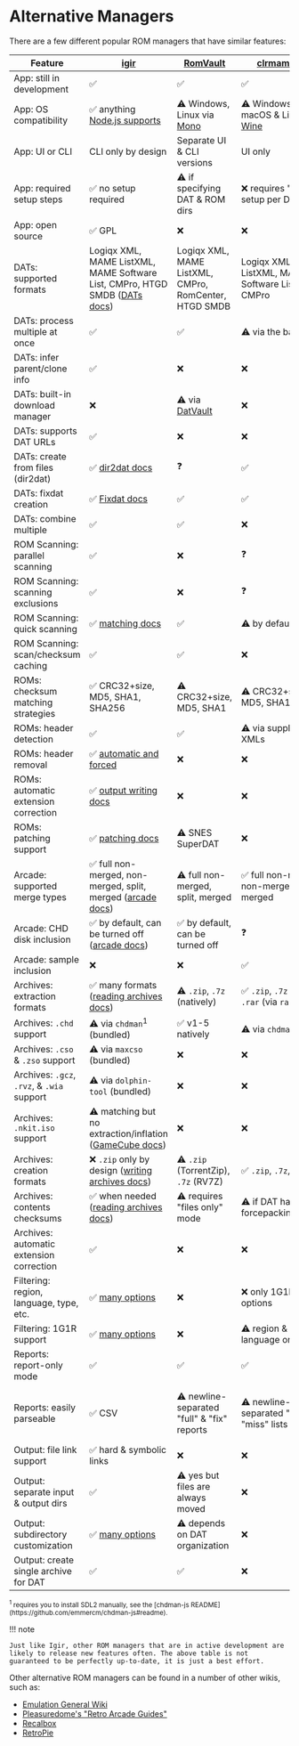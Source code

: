 # Alternative Managers

There are a few different popular ROM managers that have similar features:

| Feature                                    | [igir](index.md)                                                                                 | [RomVault](https://www.romvault.com/)                       | [clrmamepro](https://mamedev.emulab.it/clrmamepro/)           | [RomCenter](http://www.romcenter.com/)     |
|--------------------------------------------|--------------------------------------------------------------------------------------------------|-------------------------------------------------------------|---------------------------------------------------------------|--------------------------------------------|
| App: still in development                  | ✅                                                                                                | ✅                                                           | ✅                                                             | ❓                                          |
| App: OS compatibility                      | ✅ anything [Node.js supports](https://nodejs.org/en/download)                                    | ⚠️ Windows, Linux via [Mono](https://www.mono-project.com/) | ⚠️ Windows, macOS & Linux via [Wine](https://www.winehq.org/) | ❌ Windows only                             |
| App: UI or CLI                             | CLI only by design                                                                               | Separate UI & CLI versions                                  | UI only                                                       | UI only                                    |
| App: required setup steps                  | ✅ no setup required                                                                              | ⚠️ if specifying DAT & ROM dirs                             | ❌ requires "profile" setup per DAT                            | ❌ requires per-DAT DB setup                |
| App: open source                           | ✅ GPL                                                                                            | ❌                                                           | ❌                                                             | ❌                                          |
| DATs: supported formats                    | Logiqx XML, MAME ListXML, MAME Software List, CMPro, HTGD SMDB ([DATs docs](dats/processing.md)) | Logiqx XML, MAME ListXML, CMPro, RomCenter, HTGD SMDB       | Logiqx XML, MAME ListXML, MAME Software List, CMPro           | Logiqx XML, CMPro, RomCenter               |
| DATs: process multiple at once             | ✅                                                                                                | ✅                                                           | ⚠️ via the batcher                                            | ❌                                          |
| DATs: infer parent/clone info              | ✅                                                                                                | ❌                                                           | ❌                                                             | ❌                                          |
| DATs: built-in download manager            | ❌                                                                                                | ⚠️ via [DatVault](https://www.datvault.com/)                | ❌                                                             | ❌                                          |
| DATs: supports DAT URLs                    | ✅                                                                                                | ❌                                                           | ❌                                                             | ❌                                          |
| DATs: create from files (dir2dat)          | ✅ [dir2dat docs](dats/dir2dat.md)                                                                | ❓                                                           | ✅                                                             | ❌                                          |
| DATs: fixdat creation                      | ✅ [Fixdat docs](dats/fixdats.md)                                                                 | ✅                                                           | ✅                                                             | ❌                                          |
| DATs: combine multiple                     | ✅                                                                                                | ✅                                                           | ❌                                                             | ❌                                          |
| ROM Scanning: parallel scanning            | ✅                                                                                                | ❌                                                           | ❓                                                             | ❓                                          |
| ROM Scanning: scanning exclusions          | ✅                                                                                                | ❌                                                           | ❓                                                             | ❓                                          |
| ROM Scanning: quick scanning               | ✅ [matching docs](roms/matching.md)                                                              | ✅                                                           | ⚠️ by default                                                 | ❓                                          |
| ROM Scanning: scan/checksum caching        | ✅                                                                                                | ✅                                                           | ❌                                                             | ✅                                          |
| ROMs: checksum matching strategies         | ✅ CRC32+size, MD5, SHA1, SHA256                                                                  | ⚠️ CRC32+size, MD5, SHA1                                    | ⚠️ CRC32+size, MD5, SHA1                                      | ❓                                          |
| ROMs: header detection                     | ✅                                                                                                | ✅                                                           | ⚠️ via supplemental XMLs                                      | ⚠️ via plugins                             |
| ROMs: header removal                       | ✅ [automatic and forced](roms/headers.md)                                                        | ❌                                                           | ❌                                                             | ❌                                          |
| ROMs: automatic extension correction       | ✅ [output writing docs](output/options.md#fixing-rom-extensions)                                 | ❌                                                           | ❌                                                             | ❌                                          |
| ROMs: patching support                     | ✅ [patching docs](roms/patching.md)                                                              | ⚠️ SNES SuperDAT                                            | ❌                                                             | ❌                                          |
| Arcade: supported merge types              | ✅ full non-merged, non-merged, split, merged ([arcade docs](usage/arcade.md))                    | ⚠️ full non-merged, split, merged                           | ✅ full non-merged, non-merged, split, merged                  | ⚠️ full non-merged, split, merged          |
| Arcade: CHD disk inclusion                 | ✅ by default, can be turned off ([arcade docs](usage/arcade.md))                                 | ✅ by default, can be turned off                             | ❓                                                             | ❓                                          |
| Arcade: sample inclusion                   | ❌                                                                                                | ❌                                                           | ✅                                                             | ❓                                          |
| Archives: extraction formats               | ✅ many formats ([reading archives docs](input/reading-archives.md))                              | ⚠️ `.zip`, `.7z` (natively)                                 | ✅ `.zip`, `.7z` (via `7z`), `.rar` (via `rar`)                | ⚠️ `.zip`, `.7z`                           |
| Archives: `.chd` support                   | ⚠️ via `chdman`<sup>1</sup> (bundled)                                                            | ✅ v1-5 natively                                             | ⚠️ via `chdman`<sup>1</sup>                                   | ⚠️ v1-4 natively                           |
| Archives: `.cso` & `.zso` support          | ⚠️ via `maxcso` (bundled)                                                                        | ❌                                                           | ❌                                                             | ❌                                          |
| Archives: `.gcz`, `.rvz`, & `.wia` support | ⚠️ via `dolphin-tool` (bundled)                                                                  | ❌                                                           | ❌                                                             | ❌                                          |
| Archives: `.nkit.iso` support              | ⚠️ matching but no extraction/inflation ([GameCube docs](usage/console/gamecube.md#nkit))        | ❌                                                           | ❌                                                             | ❌                                          |
| Archives: creation formats                 | ❌ `.zip` only by design ([writing archives docs](output/writing-archives.md))                    | ⚠️ `.zip` (TorrentZip), `.7z` (RV7Z)                        | ✅ `.zip`, `.7z`, `.rar`                                       | ⚠️ `.zip`, `.7z`                           |
| Archives: contents checksums               | ✅ when needed ([reading archives docs](input/reading-archives.md))                               | ⚠️ requires "files only" mode                               | ⚠️ if DAT has forcepacking=unzip                              | ❓                                          |
| Archives: automatic extension correction   | ✅                                                                                                | ❌                                                           | ❌                                                             | ❌                                          |
| Filtering: region, language, type, etc.    | ✅ [many options](roms/filtering-preferences.md#filters)                                          | ❌                                                           | ❌ only 1G1R options                                           | ⚠️ only at DB setup                        |
| Filtering: 1G1R support                    | ✅ [many options](roms/filtering-preferences.md#preferences-for-1g1r)                             | ❌                                                           | ⚠️ region & language only                                     | ⚠️ only at DB setup                        |
| Reports: report-only mode                  | ✅                                                                                                | ✅                                                           | ✅                                                             | ✅                                          |
| Reports: easily parseable                  | ✅ CSV                                                                                            | ⚠️ newline-separated "full" & "fix" reports                 | ⚠️ newline-separated "have" & "miss" lists                    | ⚠️ newline-separated "have" & "miss" lists |
| Output: file link support                  | ✅ hard & symbolic links                                                                          | ❌                                                           | ❌                                                             | ❌                                          |
| Output: separate input & output dirs       | ✅                                                                                                | ⚠️ yes but files are always moved                           | ❌                                                             | ❌                                          |
| Output: subdirectory customization         | ✅ [many options](output/path-options.md)                                                         | ⚠️ depends on DAT organization                              | ❌                                                             | ❌                                          |
| Output: create single archive for DAT      | ✅                                                                                                | ✅                                                           | ❌                                                             | ❌                                          |

<small>
<sup>1</sup> requires you to install SDL2 manually, see the [chdman-js README](https://github.com/emmercm/chdman-js#readme).
</small>

!!! note

    Just like Igir, other ROM managers that are in active development are likely to release new features often. The above table is not guaranteed to be perfectly up-to-date, it is just a best effort.

Other alternative ROM managers can be found in a number of other wikis, such as:

- [Emulation General Wiki](https://emulation.gametechwiki.com/index.php/ROM_managers)
- [Pleasuredome's "Retro Arcade Guides"](https://pleasuredome.miraheze.org/wiki/ROM_Manager)
- [Recalbox](https://wiki.recalbox.com/en/tutorials/utilities/rom-management)
- [RetroPie](https://retropie.org.uk/docs/Validating%2C-Rebuilding%2C-and-Filtering-ROM-Collections/)
